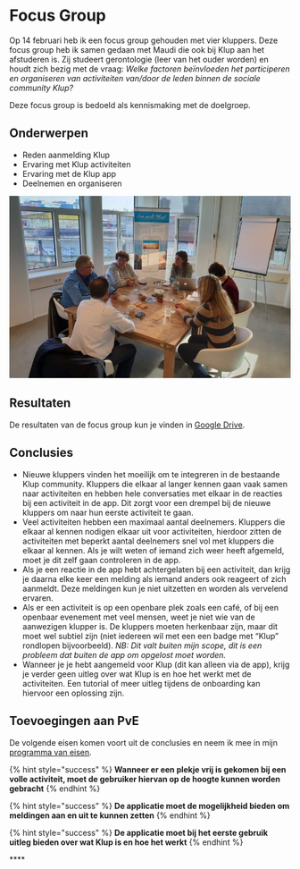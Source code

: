 # Focus Group

Op 14 februari heb ik een focus group gehouden met vier kluppers. Deze focus group heb ik samen gedaan met Maudi die ook bij Klup aan het afstuderen is. Zij studeert gerontologie \(leer van het ouder worden\) en houdt zich bezig met de vraag: _Welke factoren beïnvloeden het participeren en organiseren van activiteiten van/door de leden binnen de sociale community Klup?_

Deze focus group is bedoeld als kennismaking met de doelgroep.

## Onderwerpen

* Reden aanmelding Klup
* Ervaring met Klup activiteiten
* Ervaring met de Klup app
* Deelnemen en organiseren

![Focus group 14-02-2019](../../.gitbook/assets/whatsapp-image-2019-02-14-at-17.05.11-copy.jpeg)

## Resultaten

De resultaten van de focus group kun je vinden in [Google Drive](https://drive.google.com/file/d/1MbcQBJZzT46wbjLMTxsAzUA9DEhnElZI/view?usp=sharing).

## Conclusies

* Nieuwe kluppers vinden het moeilijk om te integreren in de bestaande Klup community. Kluppers die elkaar al langer kennen gaan vaak samen naar activiteiten en hebben hele conversaties met elkaar in de reacties bij een activiteit in de app. Dit zorgt voor een drempel bij de nieuwe kluppers om naar hun eerste activiteit te gaan.
* Veel activiteiten hebben een maximaal aantal deelnemers. Kluppers die elkaar al kennen nodigen elkaar uit voor activiteiten, hierdoor zitten de activiteiten met beperkt aantal deelnemers snel vol met kluppers die elkaar al kennen. Als je wilt weten of iemand zich weer heeft afgemeld, moet je dit zelf gaan controleren in de app.
* Als je een reactie in de app hebt achtergelaten bij een activiteit, dan krijg je daarna elke keer een melding als iemand anders ook reageert of zich aanmeldt. Deze meldingen kun je niet uitzetten en worden als vervelend ervaren.
* Als er een activiteit is op een openbare plek zoals een café, of bij een openbaar evenement met veel mensen, weet je niet wie van de aanwezigen klupper is. De kluppers moeten herkenbaar zijn, maar dit moet wel subtiel zijn \(niet iedereen wil met een een badge met “Klup” rondlopen bijvoorbeeld\). _NB: Dit valt buiten mijn scope, dit is een probleem dat buiten de app om opgelost moet worden._
* Wanneer je je hebt aangemeld voor Klup \(dit kan alleen via de app\), krijg je verder geen uitleg over wat Klup is en hoe het werkt met de activiteiten. Een tutorial of meer uitleg tijdens de onboarding kan hiervoor een oplossing zijn. 

## Toevoegingen aan PvE

De volgende eisen komen voort uit de conclusies en neem ik mee in mijn [programma van eisen](../programma-van-eisen.md).

{% hint style="success" %}
**Wanneer er een plekje vrij is gekomen bij een volle activiteit, moet de gebruiker hiervan op de hoogte kunnen worden gebracht**
{% endhint %}

{% hint style="success" %}
**De applicatie moet de mogelijkheid bieden om meldingen aan en uit te kunnen zetten**
{% endhint %}

{% hint style="success" %}
**De applicatie moet bij het eerste gebruik uitleg bieden over wat Klup is en hoe het werkt**
{% endhint %}

\*\*\*\*

